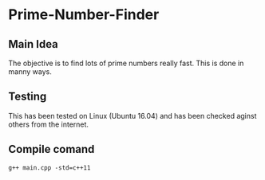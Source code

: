 # Prime-Number-Finder
## Main Idea
The objective is to find lots of prime numbers really fast. This is done in manny ways.
## Testing
This has been tested on Linux (Ubuntu 16.04) and has been checked aginst others from the internet.
## Compile comand
    g++ main.cpp -std=c++11
